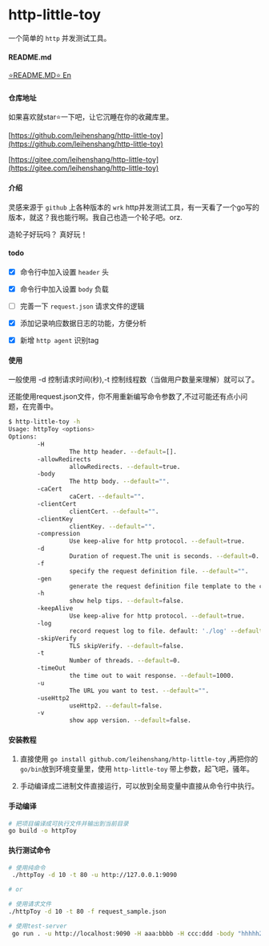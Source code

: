# http-little-toy

一个简单的 `http` 并发测试工具。

#### README.md

[⭐️README.MD⭐️ En](README.en.md)

#### 仓库地址

如果喜欢就star⭐️一下吧，让它沉睡在你的收藏库里。

 [https://github.com/leihenshang/http-little-toy](https://github.com/leihenshang/http-little-toy)

 [https://gitee.com/leihenshang/http-little-toy](https://gitee.com/leihenshang/http-little-toy)

#### 介绍

灵感来源于 `github` 上各种版本的 `wrk` http并发测试工具，有一天看了一个go写的版本，就这？我也能行啊。我自己也造一个轮子吧。orz.

造轮子好玩吗？
真好玩！

#### todo

- [x] 命令行中加入设置 `header` 头

- [x] 命令行中加入设置 `body` 负载

- [ ] 完善一下 `request.json` 请求文件的逻辑

- [x] 添加记录响应数据日志的功能，方便分析

- [x] 新增 `http agent` 识别tag

#### 使用

一般使用 -d 控制请求时间(秒),-t 控制线程数（当做用户数量来理解）就可以了。

还能使用request.json文件，你不用重新编写命令参数了,不过可能还有点小问题，在完善中。

```bash
$ http-little-toy -h
Usage: httpToy <options>
Options:
        -H 
                 The http header. --default=[].
        -allowRedirects 
                 allowRedirects. --default=true.
        -body 
                 The http body. --default="".
        -caCert 
                 caCert. --default="".
        -clientCert 
                 clientCert. --default="".
        -clientKey 
                 clientKey. --default="".
        -compression 
                 Use keep-alive for http protocol. --default=true.
        -d 
                 Duration of request.The unit is seconds. --default=0.
        -f 
                 specify the request definition file. --default="".
        -gen 
                 generate the request definition file template to the current directory. --default=false.
        -h 
                 show help tips. --default=false.
        -keepAlive 
                 Use keep-alive for http protocol. --default=true.
        -log 
                 record request log to file. default: './log' --default=false.
        -skipVerify 
                 TLS skipVerify. --default=false.
        -t 
                 Number of threads. --default=0.
        -timeOut 
                 the time out to wait response. --default=1000.
        -u 
                 The URL you want to test. --default="".
        -useHttp2 
                 useHttp2. --default=false.
        -v 
                 show app version. --default=false.

```

#### 安装教程

1. 直接使用 `go install github.com/leihenshang/http-little-toy` ,再把你的`go/bin`放到环境变量里，使用 `http-little-toy` 带上参数，起飞吧，骚年。

2. 手动编译成二进制文件直接运行，可以放到全局变量中直接从命令行中执行。

#### 手动编译

```bash
# 把项目编译成可执行文件并输出到当前目录
go build -o httpToy
```

#### 执行测试命令

```bash
# 使用纯命令
 ./httpToy -d 10 -t 80 -u http://127.0.0.1:9090

# or

# 使用请求文件
./httpToy -d 10 -t 80 -f request_sample.json

```

```bash
# 使用test-server
 go run . -u http://localhost:9090 -H aaa:bbbb -H ccc:ddd -body "hhhhh2333333" -d 2 -t 1
```
